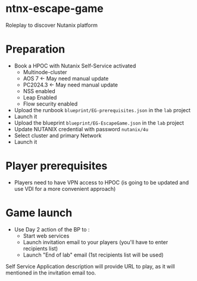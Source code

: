 # ntnx-escape-game
Roleplay to discover Nutanix platform

# Preparation
- Book a HPOC with Nutanix Self-Service activated
    - Multinode-cluster
    - AOS 7 <- May need manual update
    - PC2024.3 <- May need manual update
    - NSS enabled
    - Leap Enabled
    - Flow security enabled
- Upload the runbook  `blueprint/EG-prerequisites.json` in the `lab` project
- Launch it
- Upload the blueprint `blueprint/EG-EscapeGame.json` in the `lab` project
- Update NUTANIX credential with password `nutanix/4u`
- Select cluster and primary Network
- Launch it

# Player prerequisites
- Players need to have VPN access to HPOC (is going to be updated and use VDI for a more convenient approach)

# Game launch
- Use Day 2 action of the BP to :
  - Start web services
  - Launch invitation email to your players (you'll have to enter recipients list)
  - Launch "End of lab" email (1st recipients list will be used)

Self Service Application description will provide URL to play, as it will mentioned in the invitation email too.

